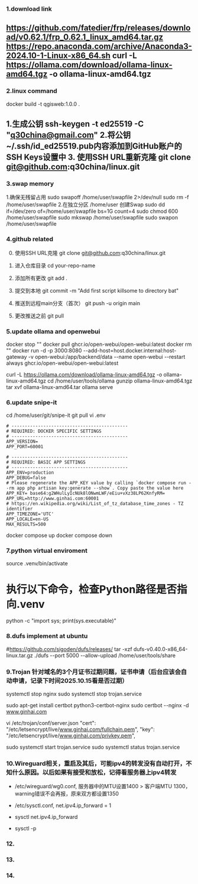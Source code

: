 ### 1.download link

https://github.com/fatedier/frp/releases/download/v0.62.1/frp_0.62.1_linux_amd64.tar.gz
https://repo.anaconda.com/archive/Anaconda3-2024.10-1-Linux-x86_64.sh
curl -L https://ollama.com/download/ollama-linux-amd64.tgz -o ollama-linux-amd64.tgz
----------
### 2.linux command

docker build -t qgisweb:1.0.0 .

1.生成公钥
ssh-keygen -t ed25519 -C "q30china@gmail.com"
2.将公钥~/.ssh/id_ed25519.pub内容添加到GitHub账户的SSH Keys设置中
3. 使用SSH URL重新克隆
git clone git@github.com:q30china/linux.git
----------
### 3.swap memory

1.确保无残留占用
sudo swapoff /home/user/swapfile 2>/dev/null
sudo rm -f /home/user/swapfile 
2.在独立分区 /home/user 创建Swap
sudo dd if=/dev/zero of=/home/user/swapfile bs=1G count=4
sudo chmod 600 /home/user/swapfile
sudo mkswap /home/user/swapfile
sudo swapon /home/user/swapfile

### 4.github related

0. 使用SSH URL克隆
git clone git@github.com:q30china/linux.git

1. 进入仓库目录
cd your-repo-name

2. 添加所有更改
git add .

3. 提交到本地
git commit -m "Add first script killsome to directory bat"

4. 推送到远程main分支（首次）
git push -u origin main

5. 更改推送之前
git pull

### 5.update ollama and openwebui

docker stop ""
docker pull ghcr.io/open-webui/open-webui:latest
docker rm ""
docker run -d -p 3000:8080 --add-host=host.docker.internal:host-gateway -v open-webui:/app/backend/data --name open-webui --restart always ghcr.io/open-webui/open-webui:latest

curl -L https://ollama.com/download/ollama-linux-amd64.tgz -o ollama-linux-amd64.tgz
cd /home/user/tools/ollama
gunzip ollama-linux-amd64.tgz
tar xvf ollama-linux-amd64.tar
ollama serve

### 6.update snipe-it

cd /home/user/git/snipe-it
git pull
vi .env
```
# --------------------------------------------
# REQUIRED: DOCKER SPECIFIC SETTINGS
# --------------------------------------------
APP_VERSION=
APP_PORT=60001

# --------------------------------------------
# REQUIRED: BASIC APP SETTINGS
# --------------------------------------------
APP_ENV=production
APP_DEBUG=false
# Please regenerate the APP_KEY value by calling `docker compose run --rm app php artisan key:generate --show`. Copy paste the value here
APP_KEY= base64:g2WHulLyIcNUk8lONwmLWF/eEiu+vXz38LP62KnfyRM=
APP_URL=http://www.ginhai.com:60001
# https://en.wikipedia.org/wiki/List_of_tz_database_time_zones - TZ identifier
APP_TIMEZONE='UTC'
APP_LOCALE=en-US
MAX_RESULTS=500
```
docker compose up
docker compose down

### 7.python virtual enviroment 
source .venv/bin/activate
# 执行以下命令，检查Python路径是否指向.venv
python -c "import sys; print(sys.executable)"

### 8.dufs implement at ubuntu
#https://github.com/sigoden/dufs/releases/
tar -xzf  dufs-v0.40.0-x86_64-linux.tar.gz
./dufs --port 5000 --allow-upload /home/user/tools/share

### 9.Trojan 针对域名的3个月证书过期问题，证书申请（后台应该会自动申请，记录下时间2025.10.15看是否过期）

systemctl stop nginx
sudo systemctl stop trojan.service

sudo apt-get install certbot python3-certbot-nginx
sudo certbot --nginx -d www.ginhai.com

vi /etc/trojan/conf/server.json
    "cert": "/etc/letsencrypt/live/www.ginhai.com/fullchain.pem",
    "key": "/etc/letsencrypt/live/www.ginhai.com/privkey.pem", 

sudo systemctl start trojan.service
sudo systemctl status trojan.service

### 10.Wireguard相关，重启及其后，可能ipv4的转发没有自动打开，不知什么原因。以后如果有接受和放松，记得看服务器上ipv4转发

- /etc/wireguard/wg0.conf, 服务器中的MTU设置1400 > 客户端MTU 1300，warning错误不会再报，原来双方都设置1350

- /etc/sysctl.conf, net.ipv4.ip_forward = 1

- sysctl net.ipv4.ip_forward

- sysctl -p

### 12.

### 13.

### 14.
